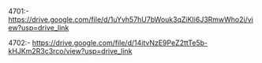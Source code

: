 4701:-	https://drive.google.com/file/d/1uYvh57hU7bWouk3qZiKIi6J3RmwWho2i/view?usp=drive_link

4702:-	https://drive.google.com/file/d/14itvNzE9PeZ2ttTe5b-kHJKm2R3c3rco/view?usp=drive_link
